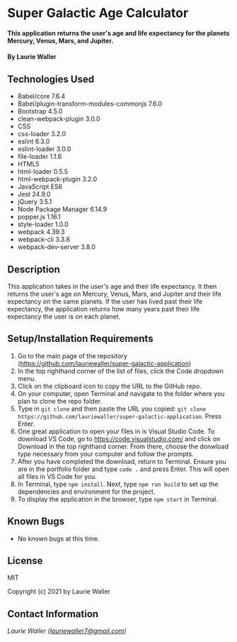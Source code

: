 # Super Galactic Age Calculator

#### This application returns the user's age and life expectancy for the planets Mercury, Venus, Mars, and Jupiter.

#### By **Laurie Waller**

## Technologies Used

* Babel/core 7.6.4
* Babel/plugin-transform-modules-commonjs 7.6.0
* Bootstrap 4.5.0
* clean-webpack-plugin 3.0.0
* CSS
* css-loader 3.2.0
* eslint 6.3.0
* eslint-loader 3.0.0
* file-loader 1.1.6
* HTML5
* html-loader 0.5.5
* html-webpack-plugin 3.2.0
* JavaScript ES6
* Jest 24.9.0
* jQuery 3.5.1
* Node Package Manager 6.14.9
* popper.js 1.16.1
* style-loader 1.0.0
* webpack 4.39.3
* webpack-cli 3.3.8
* webpack-dev-server 3.8.0

## Description
This application takes in the user's age and their life expectancy. It then returns the user's age on Mercury, Venus, Mars, and Jupiter and their life expectancy on the same planets. If the user has lived past their life expectancy, the application returns how many years past their life expectancy the user is on each planet. 

## Setup/Installation Requirements

  1. Go to the main page of the repository (https://github.com/lauriewaller/super-galactic-application)
  2. In the top righthand corner of the list of files, click the Code dropdown menu.
  3. Click on the clipboard icon to copy the URL to the GitHub repo.
  4. On your computer, open Terminal and navigate to the folder where you plan to clone the repo folder.
  5. Type in `git clone` and then paste the URL you copied:
      `git clone https://github.com/lauriewaller/super-galactic-application`. Press Enter.
  6. One great application to open your files in is Visual Studio Code. To download VS Code, go to https://code.visualstudio.com/ and click on Download in the top righthand corner. From there, choose the donwload type necessary from your computer and follow the prompts.
  7. After you have completed the download, return to Terminal. Ensure you are in the portfolio folder and type `code .` and press Enter. This will open all files in VS Code for you.
  8. In Terminal, type `npm install`. Next, type `npm run build` to set up the dependencies and environment for the project. 
  9. To display the application in the browser, type `npm start` in Terminal.

## Known Bugs

* No known bugs at this time.

## License

MIT

Copyright (c) 2021 by Laurie Waller

## Contact Information

_Laurie Waller (lauriewaller7@gmail.com)_